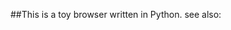 ##This is a toy browser written in Python.
see also: [](https://limpet.net/mbrubeck/2014/08/08/toy-layout-engine-1.html)